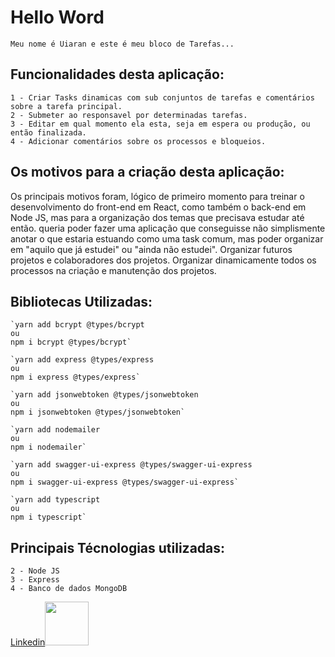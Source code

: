 # Hello Word

    Meu nome é Uiaran e este é meu bloco de Tarefas...

## Funcionalidades desta aplicação: 

    1 - Criar Tasks dinamicas com sub conjuntos de tarefas e comentários sobre a tarefa principal.
    2 - Submeter ao responsavel por determinadas tarefas.
    3 - Editar em qual momento ela esta, seja em espera ou produção, ou então finalizada.
    4 - Adicionar comentários sobre os processos e bloqueios.

## Os motivos para a criação desta aplicação: 

   Os principais motivos foram, lógico de primeiro momento para treinar o desenvolvimento do front-end em React, como também o back-end em Node JS, mas para a organização dos temas que precisava estudar até então. queria poder fazer uma aplicação que conseguisse não simplismente anotar o que estaria estuando como uma task comum, mas poder organizar em "aquilo que já estudei" ou "ainda não estudei".
   Organizar futuros projetos e colaboradores dos projetos. Organizar dinamicamente todos os processos na criação e manutenção dos projetos.

## Bibliotecas Utilizadas:

    `yarn add bcrypt @types/bcrypt
    ou
    npm i bcrypt @types/bcrypt`
    
    `yarn add express @types/express
    ou
    npm i express @types/express`
    
    `yarn add jsonwebtoken @types/jsonwebtoken
    ou
    npm i jsonwebtoken @types/jsonwebtoken`
    
    `yarn add nodemailer
    ou
    npm i nodemailer`
    
    `yarn add swagger-ui-express @types/swagger-ui-express
    ou
    npm i swagger-ui-express @types/swagger-ui-express`
    
    `yarn add typescript
    ou
    npm i typescript`

## Principais Técnologias utilizadas:

    2 - Node JS
    3 - Express
    4 - Banco de dados MongoDB
    
[Linkedin](https://www.linkedin.com/in/uiarancampos/)<img src="https://cdn-icons-png.flaticon.com/512/174/174857.png?w=740&t=st=1675735110~exp=1675735710~hmac=d186a097074a3ccd71337ecfb5c4a3dd3237b5558736a9156d83a381cb5237b5" heigth="70px" width="70px" />
